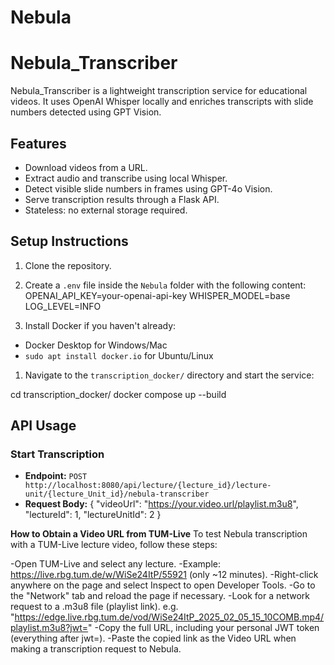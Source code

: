 # Nebula

# Nebula_Transcriber

Nebula_Transcriber is a lightweight transcription service for educational videos.
It uses OpenAI Whisper locally and enriches transcripts with slide numbers detected using GPT Vision.

## Features

- Download videos from a URL.
- Extract audio and transcribe using local Whisper.
- Detect visible slide numbers in frames using GPT-4o Vision.
- Serve transcription results through a Flask API.
- Stateless: no external storage required.

## Setup Instructions

1. Clone the repository.

2. Create a `.env` file inside the `Nebula` folder with the following content:
     OPENAI_API_KEY=your-openai-api-key
     WHISPER_MODEL=base  
     LOG_LEVEL=INFO


1. Install Docker if you haven't already:
- Docker Desktop for Windows/Mac
- `sudo apt install docker.io` for Ubuntu/Linux

1. Navigate to the `transcription_docker/` directory and start the service:

cd transcription_docker/ docker compose up --build


## API Usage

### Start Transcription

- **Endpoint:** `POST http://localhost:8080/api/lecture/{lecture_id}/lecture-unit/{lecture_Unit_id}/nebula-transcriber`
- **Request Body:**
  {
  "videoUrl": "https://your.video.url/playlist.m3u8",
  "lectureId": 1,
  "lectureUnitId": 2
  }

**How to Obtain a Video URL from TUM-Live**
To test Nebula transcription with a TUM-Live lecture video, follow these steps:

-Open TUM-Live and select any lecture.
-Example: https://live.rbg.tum.de/w/WiSe24ItP/55921 (only ~12 minutes).
-Right-click anywhere on the page and select Inspect to open Developer Tools.
-Go to the "Network" tab and reload the page if necessary.
-Look for a network request to a .m3u8 file (playlist link).
e.g. "https://edge.live.rbg.tum.de/vod/WiSe24ItP_2025_02_05_15_10COMB.mp4/playlist.m3u8?jwt="
-Copy the full URL, including your personal JWT token (everything after jwt=).
-Paste the copied link as the Video URL when making a transcription request to Nebula.


